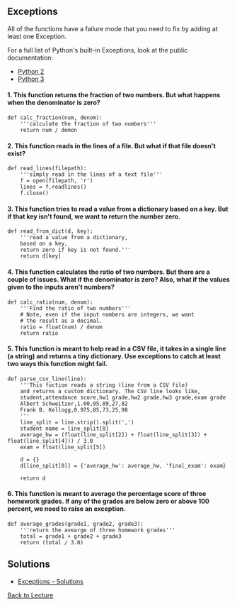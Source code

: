 ## Exceptions

All of the functions have a failure mode that you need to fix by adding at least one Exception.

For a full list of Python's built-in Exceptions, look at the public documentation:

 * [Python 2](https://docs.python.org/2/library/exceptions.html)
 * [Python 3](https://docs.python.org/3/library/exceptions.html)

#### 1. This function returns the fraction of two numbers. But what happens when the denominator is zero?

    def calc_fraction(num, denom):
        '''calculate the fraction of two numbers'''
        return num / demon

#### 2. This function reads in the lines of a file. But what if that file doesn't exist?

    def read_lines(filepath):
        '''simply read in the lines of a text file'''
        f = open(filepath, 'r')
        lines = f.readlines()
        f.close()

#### 3. This function tries to read a value from a dictionary based on a key. But if that key isn't found, we want to return the number zero.

    def read_from_dict(d, key):
        '''read a value from a dictionary,
        based on a key,
        return zero if key is not found.'''
        return d[key]

#### 4. This function calculates the ratio of two numbers. But there are a couple of issues. What if the denominator is zero? Also, what if the values given to the inputs aren't numbers?

    def calc_ratio(num, denom):
        '''Find the ratio of two numbers'''
        # Note, even if the input numbers are integers, we want
        # the result as a decimal.
        ratio = float(num) / denom
        return ratio

#### 5. This function is meant to help read in a CSV file, it takes in a single line (a string) and returns a tiny dictionary. Use exceptions to catch at least two ways this function might fail.

    def parse_csv_line(line):
        '''This fuction reads a string (line from a CSV file)
        and returns a custom dictionary. The CSV line looks like,
        student,attendance score,hw1 grade,hw2 grade,hw3 grade,exam grade
        Albert Schweitzer,1.00,95,89,27,82
        Frank B. Kellogg,0.975,85,73,25,98
        '''
        line_split = line.strip().split(',')
        student name = line_split[0]
        average_hw = (float(line_split[2]) + float(line_split[3]) + float(line_split[4])) / 3.0
        exam = float(line_split[5])

        d = {}
        d[line_split[0]] = {'average_hw': average_hw, 'final_exam': exam}
        
        return d
        
#### 6. This function is meant to average the percentage score of three homework grades. If any of the grades are below zero or above 100 percent, we need to raise an exception.

    def average_grades(grade1, grade2, grade3):
        '''return the avearge of three homework grades'''
        total = grade1 + grade2 + grade3
        return (total / 3.0)

## Solutions

 * [Exceptions - Solutions](problem_set_2_solutions.md)

[Back to Lecture](lecture_08.md)
